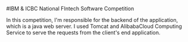 #IBM & ICBC National FIntech Software Competition


In this competition, I'm responsible for the backend of the application, which is a java web server. 
I used Tomcat and AlibabaCloud Computing Service to serve the requests from the client's end application.
